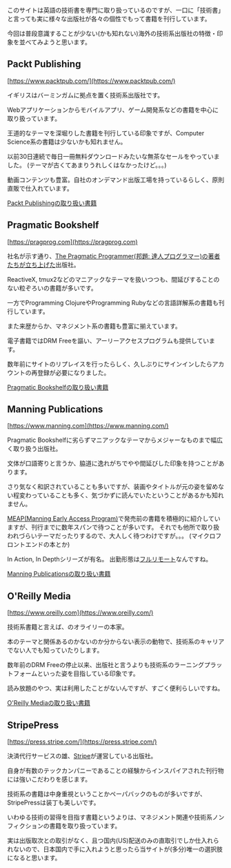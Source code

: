 このサイトは英語の技術書を専門に取り扱っているのですが、一口に「技術書」と言っても実に様々な出版社が各々の個性でもって書籍を刊行しています。

今回は普段意識することが少ない(かも知れない)海外の技術系出版社の特徴・印象を並べてみようと思います。

## Packt Publishing

[https://www.packtpub.com/](https://www.packtpub.com/)

イギリスはバーミンガムに拠点を置く技術系出版社です。

Webアプリケーションからモバイルアプリ、ゲーム開発系などの書籍を中心に取り扱っています。

王道的なテーマを深堀りした書籍を刊行している印象ですが、Computer Science系の書籍は少ないかも知れません。

以前30日連続で毎日一冊無料ダウンロードみたいな無茶なセールをやっていました。
(テーマが古くてあまりうれしくはなかったけど。。。)

動画コンテンツも豊富。自社のオンデマンド出版工場を持っているらしく、原則直販で仕入れています。

[Packt Publishingの取り扱い書籍](https://k9bookshelf.com/collections/packt-publishing)

## Pragmatic Bookshelf

[https://pragprog.com](https://pragprog.com)

社名が示す通り、[The Pragmatic Programmer(邦題: 達人プログラマー)の著者たちが立ち上げた](https://pragprog.com/about/#corporate-board-of-directors)出版社。

ReactiveX, tmux2などのマニアックなテーマを扱いつつも、間延びすることのない粒ぞろいの書籍が多いです。

一方でProgramming ClojureやProgramming Rubyなどの言語詳解系の書籍も刊行しています。

また来歴からか、マネジメント系の書籍も豊富に揃えています。

電子書籍ではDRM Freeを謳い、アーリーアクセスプログラムも提供しています。

数年前にサイトのリプレイスを行ったらしく、久しぶりにサインインしたらアカウントの再登録が必要になりました。

[Pragmatic Bookshelfの取り扱い書籍](https://k9bookshelf.com/collections/pragmatic-bookshelf)

## Manning Publications

[https://www.manning.com](https://www.manning.com/)

Pragmatic Bookshelfに劣らずマニアックなテーマからメジャーなものまで幅広く取り扱う出版社。

文体が口語寄りと言うか、脇道に逸れがちでやや間延びした印象を持つことがあります。

さり気なく和訳されていることも多いですが、装画やタイトルが元の姿を留めない程変わっていることも多く、気づかずに読んでいたということがあるかも知れません。

[MEAP(Manning Early Access Program)](https://www.manning.com/meap-program)で発売前の書籍を積極的に紹介していますが、刊行までに数年スパンで待つことが多いです。
それでも他所で取り扱われづらいテーマだったりするので、大人しく待つわけですが。。。
(マイクロフロントエンドの本とか)

In Action, In Depthシリーズが有名。
出勤形態は[フルリモート](https://www.manning.com/manning)なんですね。

[Manning Publicationsの取り扱い書籍](https://k9bookshelf.com/collections/manning-publications)

## O'Reilly Media

[https://www.oreilly.com](https://www.oreilly.com/)

技術系書籍と言えば、のオライリーの本家。

本のテーマと関係あるのかないのか分からない表示の動物で、技術系のキャリアでない人でも知っていたりします。

数年前のDRM Freeの停止以来、出版社と言うよりも技術系のラーニングプラットフォームといった姿を目指している印象です。

読み放題のやつ、実は利用したことがないんですが、すごく便利らしいですね。

[O'Reilly Mediaの取り扱い書籍](https://k9bookshelf.com/collections/oreilly-media)

## StripePress

[https://press.stripe.com/](https://press.stripe.com/)

決済代行サービスの雄、[Stripe](https://stripe.com)が運営している出版社。

自身が有数のテックカンパニーであることの経験からインスパイアされた刊行物には強いこだわりを感じます。

技術系の書籍は中身重視ということかペーパバックのものが多いですが、StripePressは装丁も美しいです。

いわゆる技術の習得を目指す書籍というよりは、マネジメント関連や技術系ノンフィクションの書籍を取り扱っています。

実は出版取次との取引がなく、且つ国内(US)配送のみの直取引でしか仕入れられないので、日本国内で手に入れようと思ったら当サイトが(多分)唯一の選択肢になると思います。


